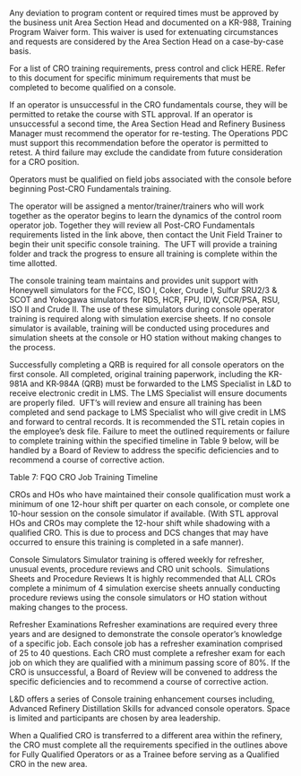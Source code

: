 Any deviation to program content or required times must be approved by the business unit Area Section Head and documented on a KR-988, Training Program Waiver form. This waiver is used for extenuating circumstances and requests are considered by the Area Section Head on a case-by-case basis.

For a list of CRO training requirements, press control and click HERE. Refer to this document for specific minimum requirements that must be completed to become qualified on a console.

If an operator is unsuccessful in the CRO fundamentals course, they will be permitted to retake the course with STL approval. If an operator is unsuccessful a second time, the Area Section Head and Refinery Business Manager must recommend the operator for re-testing. The Operations PDC must support this recommendation before the operator is permitted to retest. A third failure may exclude the candidate from future consideration for a CRO position.

Operators must be qualified on field jobs associated with the console before beginning Post-CRO Fundamentals training.

The operator will be assigned a mentor/trainer/trainers who will work together as the operator begins to learn the dynamics of the control room operator job. Together they will review all Post-CRO Fundamentals requirements listed in the link above, then contact the Unit Field Trainer to begin their unit specific console training.  The UFT will provide a training folder and track the progress to ensure all training is complete within the time allotted. 

The console training team maintains and provides unit support with Honeywell simulators for the FCC, ISO I, Coker, Crude I, Sulfur SRU2/3 & SCOT and Yokogawa simulators for RDS, HCR, FPU, IDW, CCR/PSA, RSU, ISO II and Crude II. The use of these simulators during console operator training is required along with simulation exercise sheets. If no console simulator is available, training will be conducted using procedures and simulation sheets at the console or HO station without making changes to the process. 

Successfully completing a QRB is required for all console operators on the first console. All completed, original training paperwork, including the KR-981A and KR‑984A (QRB) must be forwarded to the LMS Specialist in L&D to receive electronic credit in LMS. The LMS Specialist will ensure documents are properly filed.  UFT’s will review and ensure all training has been completed and send package to LMS Specialist who will give credit in LMS and forward to central records. It is recommended the STL retain copies in the employee’s desk file. Failure to meet the outlined requirements or failure to complete training within the specified timeline in Table 9 below, will be handled by a Board of Review to address the specific deficiencies and to recommend a course of corrective action.

Table 7: FQO CRO Job Training Timeline

CROs and HOs who have maintained their console qualification must work a minimum of one 12-hour shift per quarter on each console, or complete one 10-hour session on the console simulator if available. (With STL approval HOs and CROs may complete the 12-hour shift while shadowing with a qualified CRO. This is due to process and DCS changes that may have occurred to ensure this training is completed in a safe manner). 

Console Simulators
Simulator training is offered weekly for refresher, unusual events, procedure reviews and CRO unit schools. 
Simulations Sheets and Procedure Reviews
It is highly recommended that ALL CROs complete a minimum of 4 simulation exercise sheets annually conducting procedure reviews using the console simulators or HO station without making changes to the process.

Refresher Examinations
Refresher examinations are required every three years and are designed to demonstrate the console operator’s knowledge of a specific job. Each console job has a refresher examination comprised of 25 to 40 questions. Each CRO must complete a refresher exam for each job on which they are qualified with a minimum passing score of 80%. If the CRO is unsuccessful, a Board of Review will be convened to address the specific deficiencies and to recommend a course of corrective action.

L&D offers a series of Console training enhancement courses including, Advanced Refinery Distillation Skills for advanced console operators. Space is limited and participants are chosen by area leadership. 

When a Qualified CRO is transferred to a different area within the refinery, the CRO must complete all the requirements specified in the outlines above for Fully Qualified Operators or as a Trainee before serving as a Qualified CRO in the new area.